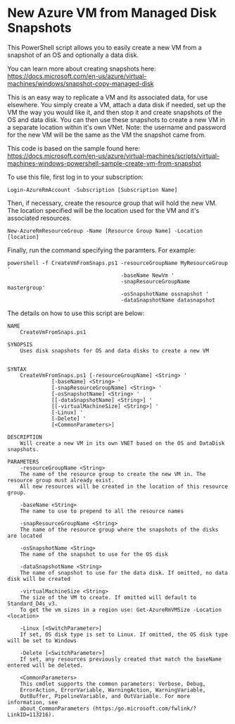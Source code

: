 # New Azure VM from Managed Disk Snapshots
This PowerShell script allows you to easily create a new VM from a snapshot of an OS and optionally a data disk. 

You can learn more about creating snapshots here: https://docs.microsoft.com/en-us/azure/virtual-machines/windows/snapshot-copy-managed-disk

This is an easy way to replicate a VM and its associated data, for use elsewhere. You simply create a VM, attach a data disk if needed, set up the VM the way you would like it, and then stop it 
and create snapshots of the OS and data disk. You can then use these snapshots to create a new VM in a separate location within it's own VNet. Note: the username and password for the new VM will 
be the same as the VM the snapshot came from.

This code is based on the sample found here: https://docs.microsoft.com/en-us/azure/virtual-machines/scripts/virtual-machines-windows-powershell-sample-create-vm-from-snapshot

To use this file, first log in to your subscription:

    Login-AzureRmAccount -Subscription [Subscription Name]

Then, if necessary, create the resource group that will hold the new VM. The location specified will be the location used for the VM and it's associated resources.

    New-AzureRmResourceGroup -Name [Resource Group Name] -Location [location]

Finally, run the command specifying the paramters. For example: 

    powershell -f CreateVmFromSnaps.ps1 -resourceGroupName MyResourceGroup '
                                        -baseName NewVm '
                                        -snapResourceGroupName mastergroup'
                                        -osSnapshotName ossnapshot '
                                        -dataSnapshotName datasnapshot 

The details on how to use this script are below:

	NAME
	    CreateVmFromSnaps.ps1
	    
	SYNOPSIS
	    Uses disk snapshots for OS and data disks to create a new VM
	    
	    
	SYNTAX
	    CreateVmFromSnaps.ps1 [-resourceGroupName] <String> '
				  [-baseName] <String> '
				  [-snapResourceGroupName] <String> '
				  [-osSnapshotName] <String> '
				  [[-dataSnapshotName] <String>] '
				  [[-virtualMachineSize] <String>] '
				  [-Linux] '
				  [-Delete] '
				  [<CommonParameters>]
	    
	DESCRIPTION
	    Will create a new VM in its own VNET based on the OS and DataDisk snapshots.

	PARAMETERS
	    -resourceGroupName <String>
		The name of the resource group to create the new VM in. The resource group must already exist. 
		All new resources will be created in the location of this resource group.
		
	    -baseName <String>
		The name to use to prepend to all the resource names
		
	    -snapResourceGroupName <String>
		The name of the resource group where the snapshots of the disks are located
		
	    -osSnapshotName <String>
		The name of the snapshot to use for the OS disk
		
	    -dataSnapshotName <String>
		The name of snapshot to use for the data disk. If omitted, no data disk will be created
		
	    -virtualMachineSize <String>
		The size of the VM to create. If omitted will default to Standard_D4s_v3. 
		To get the vm sizes in a region use: Get-AzureRmVMSize -Location <location>
		
	    -Linux [<SwitchParameter>]
		If set, OS disk type is set to Linux. If omitted, the OS disk type will be set to Windows
		
	    -Delete [<SwitchParameter>]
		If set, any resources previously created that match the baseName entered will be deleted. 

	    <CommonParameters>
		This cmdlet supports the common parameters: Verbose, Debug,
		ErrorAction, ErrorVariable, WarningAction, WarningVariable,
		OutBuffer, PipelineVariable, and OutVariable. For more information, see 
		about_CommonParameters (https:/go.microsoft.com/fwlink/?LinkID=113216). 
